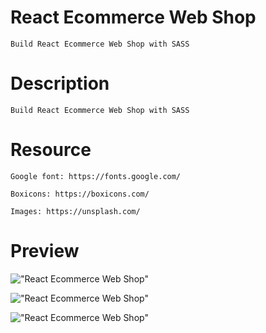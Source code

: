 # React Ecommerce Web Shop

    Build React Ecommerce Web Shop with SASS



# Description

    Build React Ecommerce Web Shop with SASS

# Resource

    Google font: https://fonts.google.com/

    Boxicons: https://boxicons.com/

    Images: https://unsplash.com/

# Preview

!["React Ecommerce Web Shop"](https://user-images.githubusercontent.com/67447840/128343064-cdbb2694-c147-4a11-8246-bfc757fe9f74.jpg "React Ecommerce Web Shop")

!["React Ecommerce Web Shop"](https://user-images.githubusercontent.com/67447840/128343137-27808566-9d5e-440d-82cb-11d0a1aa8509.png "React Ecommerce Web Shop")

!["React Ecommerce Web Shop"](https://user-images.githubusercontent.com/67447840/128343189-790482b4-6bdb-46dc-9d31-bf41f580e39d.png "React Ecommerce Web Shop")
